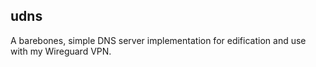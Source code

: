## udns

A barebones, simple DNS server implementation for edification and use with
my Wireguard VPN.
